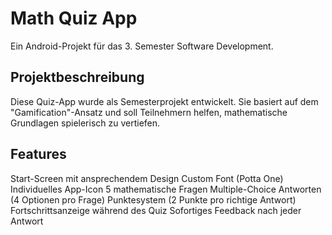 # Math Quiz App
Ein Android-Projekt für das 3. Semester Software Development.
## Projektbeschreibung
Diese Quiz-App wurde als Semesterprojekt entwickelt. Sie basiert auf dem "Gamification"-Ansatz und soll Teilnehmern helfen, mathematische Grundlagen spielerisch zu vertiefen.
## Features
Start-Screen mit ansprechendem Design
Custom Font (Potta One)
Individuelles App-Icon
5 mathematische Fragen
Multiple-Choice Antworten (4 Optionen pro Frage)
Punktesystem (2 Punkte pro richtige Antwort)
Fortschrittsanzeige während des Quiz
Sofortiges Feedback nach jeder Antwort
